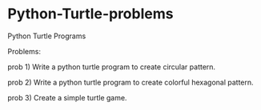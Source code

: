 # Python-Turtle-problems
Python Turtle Programs

Problems:

prob 1) Write a python turtle program to create circular pattern.

prob 2) Write a python turtle program to create colorful hexagonal pattern.

prob 3) Create a simple turtle game.

